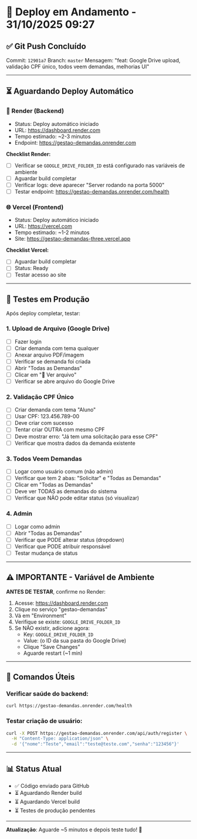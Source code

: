 # 🚀 Deploy em Andamento - 31/10/2025 09:27

## ✅ Git Push Concluído

Commit: `12901a7`
Branch: `master`
Mensagem: "feat: Google Drive upload, validação CPF único, todos veem demandas, melhorias UI"

---

## ⏳ Aguardando Deploy Automático

### 🔧 Render (Backend)
- Status: Deploy automático iniciado
- URL: https://dashboard.render.com
- Tempo estimado: ~2-3 minutos
- Endpoint: https://gestao-demandas.onrender.com

**Checklist Render:**
- [ ] Verificar se `GOOGLE_DRIVE_FOLDER_ID` está configurado nas variáveis de ambiente
- [ ] Aguardar build completar
- [ ] Verificar logs: deve aparecer "Server rodando na porta 5000"
- [ ] Testar endpoint: https://gestao-demandas.onrender.com/health

### 🌐 Vercel (Frontend)
- Status: Deploy automático iniciado
- URL: https://vercel.com
- Tempo estimado: ~1-2 minutos
- Site: https://gestao-demandas-three.vercel.app

**Checklist Vercel:**
- [ ] Aguardar build completar
- [ ] Status: Ready
- [ ] Testar acesso ao site

---

## 🧪 Testes em Produção

Após deploy completar, testar:

### 1. Upload de Arquivo (Google Drive)
- [ ] Fazer login
- [ ] Criar demanda com tema qualquer
- [ ] Anexar arquivo PDF/imagem
- [ ] Verificar se demanda foi criada
- [ ] Abrir "Todas as Demandas"
- [ ] Clicar em "📎 Ver arquivo"
- [ ] Verificar se abre arquivo do Google Drive

### 2. Validação CPF Único
- [ ] Criar demanda com tema "Aluno"
- [ ] Usar CPF: 123.456.789-00
- [ ] Deve criar com sucesso
- [ ] Tentar criar OUTRA com mesmo CPF
- [ ] Deve mostrar erro: "Já tem uma solicitação para esse CPF"
- [ ] Verificar que mostra dados da demanda existente

### 3. Todos Veem Demandas
- [ ] Logar como usuário comum (não admin)
- [ ] Verificar que tem 2 abas: "Solicitar" e "Todas as Demandas"
- [ ] Clicar em "Todas as Demandas"
- [ ] Deve ver TODAS as demandas do sistema
- [ ] Verificar que NÃO pode editar status (só visualizar)

### 4. Admin
- [ ] Logar como admin
- [ ] Abrir "Todas as Demandas"
- [ ] Verificar que PODE alterar status (dropdown)
- [ ] Verificar que PODE atribuir responsável
- [ ] Testar mudança de status

---

## ⚠️ IMPORTANTE - Variável de Ambiente

**ANTES DE TESTAR**, confirme no Render:

1. Acesse: https://dashboard.render.com
2. Clique no serviço "gestao-demandas"
3. Vá em "Environment"
4. Verifique se existe: `GOOGLE_DRIVE_FOLDER_ID`
5. Se NÃO existir, adicione agora:
   - Key: `GOOGLE_DRIVE_FOLDER_ID`
   - Value: (o ID da sua pasta do Google Drive)
   - Clique "Save Changes"
   - Aguarde restart (~1 min)

---

## 🎯 Comandos Úteis

### Verificar saúde do backend:
```bash
curl https://gestao-demandas.onrender.com/health
```

### Testar criação de usuário:
```bash
curl -X POST https://gestao-demandas.onrender.com/api/auth/register \
  -H "Content-Type: application/json" \
  -d '{"nome":"Teste","email":"teste@teste.com","senha":"123456"}'
```

---

## 📊 Status Atual

- ✅ Código enviado para GitHub
- ⏳ Aguardando Render build
- ⏳ Aguardando Vercel build
- ⏳ Testes de produção pendentes

---

**Atualização**: Aguarde ~5 minutos e depois teste tudo! 🚀
